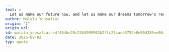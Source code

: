 ```yaml
---
text: >
  Let us make our future now, and let us make our dreams tomorrow's reality.
author: Malala Yousafzai
origin: "1"
origin_url: 
id: malala_yousafzai-edf464be25c23b5995902b2ffc2fcace5752e0e80d285ee06a2cf2b751b6b60b
date: 2025-09-02
typ: quote
---
```

